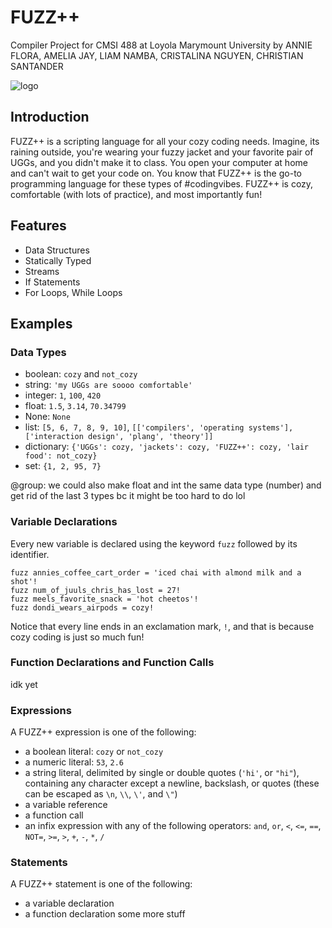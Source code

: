 # FUZZ++
Compiler Project for CMSI 488 at Loyola Marymount University by 
ANNIE FLORA, AMELIA JAY, LIAM NAMBA, CRISTALINA NGUYEN, CHRISTIAN SANTANDER

![logo](https://user-images.githubusercontent.com/31746937/52384776-be8b2700-2a33-11e9-91c9-be75d5445533.jpeg)

## Introduction
FUZZ++ is a scripting language for all your cozy coding needs. Imagine, its raining outside, you're wearing your fuzzy jacket and your favorite pair of UGGs, and you didn't make it to class. You open your computer at home and can't wait to get your code on. You know that FUZZ++ is the go-to programming language for these types of #codingvibes. FUZZ++ is cozy, comfortable (with lots of practice), and most importantly fun! 

## Features
- Data Structures
- Statically Typed
- Streams
- If Statements
- For Loops, While Loops

## Examples

### Data Types
- boolean: `cozy` and `not_cozy`
- string: `'my UGGs are soooo comfortable'`
- integer: `1`, `100`, `420`
- float: `1.5`, `3.14`, `70.34799`
- None: `None`
- list: `[5, 6, 7, 8, 9, 10]`, `[['compilers', 'operating systems'], ['interaction design', 'plang', 'theory']]`
- dictionary: `{'UGGs': cozy, 'jackets': cozy, 'FUZZ++': cozy, 'lair food': not_cozy}`
- set: `{1, 2, 95, 7}`

@group: we could also make float and int the same data type (number) and get rid of the last 3 types bc it might be too hard to do lol

### Variable Declarations
Every new variable is declared using the keyword `fuzz` followed by its identifier.
```
fuzz annies_coffee_cart_order = 'iced chai with almond milk and a shot'!
fuzz num_of_juuls_chris_has_lost = 27!
fuzz meels_favorite_snack = 'hot cheetos'!
fuzz dondi_wears_airpods = cozy!
```
Notice that every line ends in an exclamation mark, `!`, and that is because cozy coding is just so much fun!

### Function Declarations and Function Calls
idk yet

### Expressions
A FUZZ++ expression is one of the following:
- a boolean literal: `cozy` or `not_cozy`
- a numeric literal: `53`, `2.6`
- a string literal, delimited by single or double quotes (`'hi'`, or `"hi"`), containing any character except a newline, backslash, or quotes (these can be escaped as `\n`, `\\`, `\'`, and `\"`)
- a variable reference
- a function call
- an infix expression with any of the following operators: `and`, `or`, `<`, `<=`, `==`, `NOT=`, `>=`, `>`, `+`, `-`, `*`, `/`

### Statements
A FUZZ++ statement is one of the following:
- a variable declaration
- a function declaration
some more stuff



